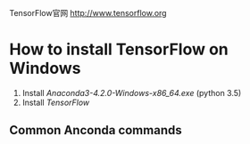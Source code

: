 TensorFlow官网 http://www.tensorflow.org
# How to install TensorFlow on Windows
1. Install *Anaconda3-4.2.0-Windows-x86_64.exe* (python 3.5)
2. Install *TensorFlow*
## Common Anconda commands
